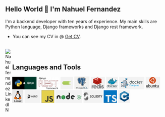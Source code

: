 ## Hello World 👋 I'm Nahuel Fernandez
I'm a backend developer with ten years of experience. My main skills are Python language, Django frameworks and Django rest framework.

- You can see my CV in @ [Get CV](https://raw.githubusercontent.com/nahu90/nahu90/main/assets/Nahuel_Fernandez.pdf).
<br/>

<a href="https://www.linkedin.com/in/nahuel-fernandez-7b021b54/">
<img align="left" alt="Nahuel fernandez LinkedIN" width="22px" src="https://icongr.am/fontawesome/linkedin.svg?size=128&color=70c8ff" />
</a>

<br />

## Languages and Tools
<code><img height="40" src="https://raw.githubusercontent.com/nahu90/nahu90/main/assets/logos/python-and-django.png"></code>
<code><img height="40" src="https://raw.githubusercontent.com/nahu90/nahu90/main/assets/logos/django-rest-framework.png"></code>
<code><img height="40" src="https://raw.githubusercontent.com/nahu90/nahu90/main/assets/logos/celery.png"></code>
<code><img height="40" src="https://raw.githubusercontent.com/nahu90/nahu90/main/assets/logos/postgresql.png"></code>
<code><img height="40" src="https://raw.githubusercontent.com/nahu90/nahu90/main/assets/logos/redis.png"></code>
<code><img height="40" src="https://raw.githubusercontent.com/nahu90/nahu90/main/assets/logos/docker.png"></code>
<code><img height="40" src="https://raw.githubusercontent.com/nahu90/nahu90/main/assets/logos/docker-compose.png"></code>
<code><img height="40" src="https://raw.githubusercontent.com/nahu90/nahu90/main/assets/logos/ubuntu.png"></code>
<code><img height="40" src="https://raw.githubusercontent.com/nahu90/nahu90/main/assets/logos/linux.png"></code>
<code><img height="40" src="https://raw.githubusercontent.com/nahu90/nahu90/main/assets/logos/web3.png"></code>
<code><img height="40" src="https://raw.githubusercontent.com/nahu90/nahu90/main/assets/logos/js.png"></code>
<code><img height="40" src="https://raw.githubusercontent.com/nahu90/nahu90/main/assets/logos/nodejs.png"></code>
<code><img height="40" src="https://raw.githubusercontent.com/nahu90/nahu90/main/assets/logos/solidity.png"></code>
<code><img height="40" src="https://raw.githubusercontent.com/nahu90/nahu90/main/assets/logos/ts.png"></code>
<code><img height="40" src="https://raw.githubusercontent.com/nahu90/nahu90/main/assets/logos/c++.png"></code>
